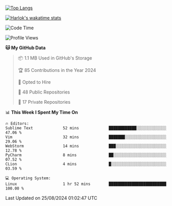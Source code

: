 [![Top Langs](https://github-readme-stats.vercel.app/api/top-langs/?username=remisiki&theme=dracula&layout=compact&hide=Jupyter%20Notebook,CSS,HTML&langs_count=10&exclude_repo=GMM-Demux-GUI)](https://github.com/anuraghazra/github-readme-stats)

[![Harlok's wakatime stats](https://github-readme-stats.vercel.app/api/wakatime?username=@remisiki&theme=dracula&layout=compact&langs_count=10&hide=other,html,css,text,json,markdown,jupyter)](https://github.com/anuraghazra/github-readme-stats)

<!--START_SECTION:waka-->
![Code Time](http://img.shields.io/badge/Code%20Time-853%20hrs%2056%20mins-blue)

![Profile Views](http://img.shields.io/badge/Profile%20Views-0-blue)

**🐱 My GitHub Data** 

> 📦 1.1 MB Used in GitHub's Storage 
 > 
> 🏆 85 Contributions in the Year 2024
 > 
> 💼 Opted to Hire
 > 
> 📜 48 Public Repositories 
 > 
> 🔑 17 Private Repositories 
 > 
📊 **This Week I Spent My Time On** 

```text
🔥 Editors: 
Sublime Text             52 mins             ████████████░░░░░░░░░░░░░   47.06 % 
Vim                      32 mins             ███████░░░░░░░░░░░░░░░░░░   29.06 % 
WebStorm                 14 mins             ███░░░░░░░░░░░░░░░░░░░░░░   12.78 % 
PyCharm                  8 mins              ██░░░░░░░░░░░░░░░░░░░░░░░   07.52 % 
CLion                    4 mins              █░░░░░░░░░░░░░░░░░░░░░░░░   03.59 % 

💻 Operating System: 
Linux                    1 hr 52 mins        █████████████████████████   100.00 % 
```


 Last Updated on 25/08/2024 01:02:47 UTC
<!--END_SECTION:waka-->
